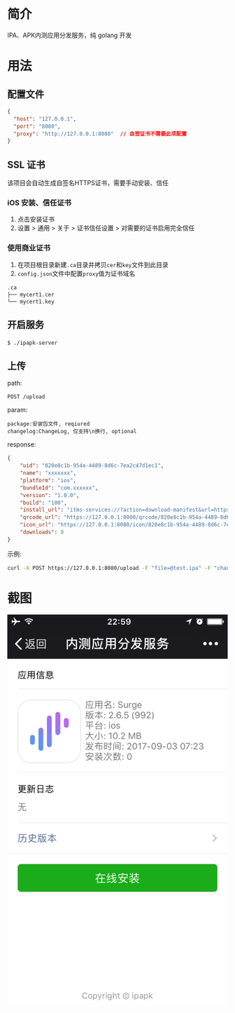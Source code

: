 简介
==============
IPA、APK内测应用分发服务，纯 golang 开发

# 用法
## 配置文件
```json
{
  "host": "127.0.0.1",
  "port": "8080",
  "proxy": "http://127.0.0.1:8080"  // 自签证书不需要此项配置
}
```

## SSL 证书
该项目会自动生成自签名HTTPS证书，需要手动安装、信任

### iOS 安装、信任证书
1. 点击安装证书
2. 设置 > 通用 > 关于 > 证书信任设置 > 对需要的证书启用完全信任

### 使用商业证书
1. 在项目根目录新建`.ca`目录并拷贝`cer`和`key`文件到此目录
2. `config.json`文件中配置`proxy`值为证书域名
```
.ca
├── mycert1.cer
└── mycert1.key
```
## 开启服务
`$ ./ipapk-server`

## 上传
path:
```
POST /upload
```
param:
```
package:安装包文件, reqiured
changelog:ChangeLog, 仅支持\n换行, optional
```
response:
```json
{
    "uid": "820e8c1b-954a-4489-8d6c-7ea2c47d1ec1",
    "name": "xxxxxxx",
    "platform": "ios",
    "bundleId": "com.xxxxxx",
    "version": "1.0.0",
    "build": "100",
    "install_url": "itms-services://?action=download-manifest&url=https://127.0.0.1:8080/plist/820e8c1b-954a-4489-8d6c-7ea2c47d1ec1",
    "qrcode_url": "https://127.0.0.1:8080/qrcode/820e8c1b-954a-4489-8d6c-7ea2c47d1ec1",
    "icon_url": "https://127.0.0.1:8080/icon/820e8c1b-954a-4489-8d6c-7ea2c47d1ec1",
    "downloads": 0
}
```
示例:
```sh
curl -X POST https://127.0.0.1:8080/upload -F "file=@test.ipa" -F "changelog=123" --insecure
```

# 截图
![s1](s1.png)

